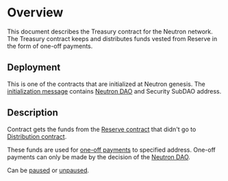 # Overview

This document describes the Treasury contract for the Neutron network. The Treasury contract keeps and distributes funds
vested from Reserve in the form of one-off payments.

## Deployment

This is one of the contracts that are initialized at Neutron genesis. The [initialization message](messages#instantiate)
contains [Neutron DAO](/docs/neutron/dao/overview.md#neutron-dao) and Security SubDAO address.

## Description

Contract gets the funds from the [Reserve contract](../reserve/overview) that didn't go
to [Distribution contract](../distribution/overview).

These funds are used for [one-off payments](messages#payout) to specified address. One-off payments can only be made by
the decision of the [Neutron DAO](/docs/neutron/dao/overview.md#neutron-dao).

Can be [paused](messages#pause) or [unpaused](messages#unpause).
